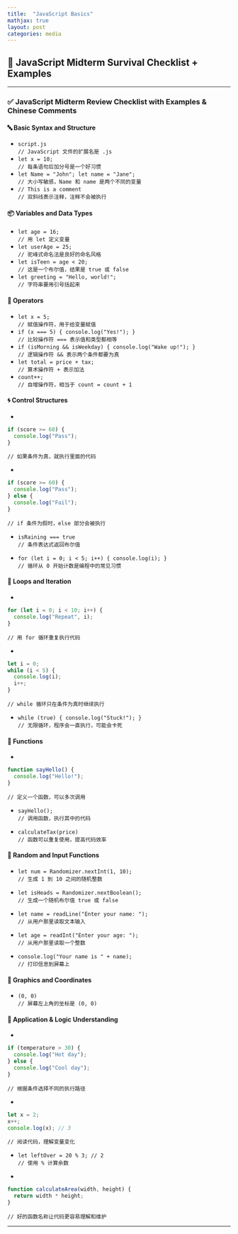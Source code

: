 ```yaml
---
title:  "JavaScript Basics"
mathjax: true
layout: post
categories: media
---
```


## 🎯 JavaScript Midterm Survival Checklist + Examples


---

### ✅ **JavaScript Midterm Review Checklist with Examples & Chinese Comments**

#### 🔤 **Basic Syntax and Structure**
- `script.js`  
  `// JavaScript 文件的扩展名是 .js`
- `let x = 10;`  
  `// 每条语句后加分号是一个好习惯`
- `let Name = "John"; let name = "Jane";`  
  `// 大小写敏感，Name 和 name 是两个不同的变量`
- `// This is a comment`  
  `// 双斜线表示注释，注释不会被执行`

#### 📦 **Variables and Data Types**
- `let age = 16;`  
  `// 用 let 定义变量`
- `let userAge = 25;`  
  `// 驼峰式命名法是良好的命名风格`
- `let isTeen = age < 20;`  
  `// 这是一个布尔值，结果是 true 或 false`
- `let greeting = "Hello, world!";`  
  `// 字符串要用引号括起来`

#### 🔧 **Operators**
- `let x = 5;`  
  `// 赋值操作符，用于给变量赋值`
- `if (x === 5) { console.log("Yes!"); }`  
  `// 比较操作符 === 表示值和类型都相等`
- `if (isMorning && isWeekday) { console.log("Wake up!"); }`  
  `// 逻辑操作符 && 表示两个条件都要为真`
- `let total = price + tax;`  
  `// 算术操作符 + 表示加法`
- `count++;`  
  `// 自增操作符，相当于 count = count + 1`

#### 🌀 **Control Structures**
- 
```js
if (score >= 60) {
  console.log("Pass");
}
```
`// 如果条件为真，就执行里面的代码`

- 
```js
if (score >= 60) {
  console.log("Pass");
} else {
  console.log("Fail");
}
```
`// if 条件为假时，else 部分会被执行`

- `isRaining === true`  
  `// 条件表达式返回布尔值`

- `for (let i = 0; i < 5; i++) { console.log(i); }`  
  `// 循环从 0 开始计数是编程中的常见习惯`

#### 🔁 **Loops and Iteration**
- 
```js
for (let i = 0; i < 10; i++) {
  console.log("Repeat", i);
}
```
`// 用 for 循环重复执行代码`

- 
```js
let i = 0;
while (i < 5) {
  console.log(i);
  i++;
}
```
`// while 循环只在条件为真时继续执行`

- `while (true) { console.log("Stuck!"); }`  
  `// 无限循环，程序会一直执行，可能会卡死`

#### 🧩 **Functions**
- 
```js
function sayHello() {
  console.log("Hello!");
}
```
`// 定义一个函数，可以多次调用`

- `sayHello();`  
  `// 调用函数，执行其中的代码`

- `calculateTax(price)`  
  `// 函数可以重复使用，提高代码效率`

#### 🎲 **Random and Input Functions**
- `let num = Randomizer.nextInt(1, 10);`  
  `// 生成 1 到 10 之间的随机整数`

- `let isHeads = Randomizer.nextBoolean();`  
  `// 生成一个随机布尔值 true 或 false`

- `let name = readLine("Enter your name: ");`  
  `// 从用户那里读取文本输入`

- `let age = readInt("Enter your age: ");`  
  `// 从用户那里读取一个整数`

- `console.log("Your name is " + name);`  
  `// 打印信息到屏幕上`

#### 🎨 **Graphics and Coordinates**
- `(0, 0)`  
  `// 屏幕左上角的坐标是 (0, 0)`

#### 🧠 **Application & Logic Understanding**
- 
```js
if (temperature > 30) {
  console.log("Hot day");
} else {
  console.log("Cool day");
}
```
`// 根据条件选择不同的执行路径`

- 
```js
let x = 2;
x++;
console.log(x); // 3
```
`// 阅读代码，理解变量变化`

- `let leftOver = 20 % 3; // 2`  
  `// 使用 % 计算余数`

- 
```js
function calculateArea(width, height) {
  return width * height;
}
```
`// 好的函数名称让代码更容易理解和维护`

---

